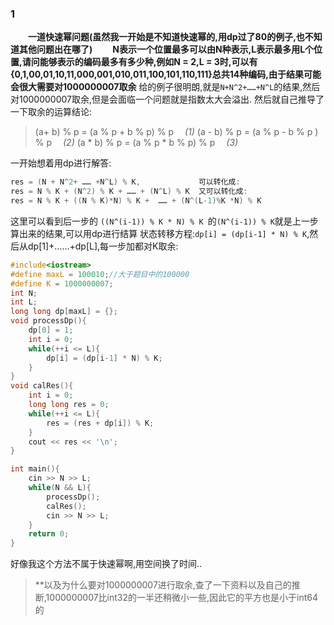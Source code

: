 ### 1
&emsp;&emsp;**一道快速幂问题(虽然我一开始是不知道快速幂的,用dp过了80的例子,也不知道其他问题出在哪了)**
&emsp;&emsp;**N表示一个位置最多可以由N种表示,L表示最多用L个位置,请问能够表示的编码最多有多少种,例如N = 2,L = 3时,可以有{0,1,00,01,10,11,000,001,010,011,100,101,110,111}总共14种编码,由于结果可能会很大需要对1000000007取余**
给的例子很明朗,就是```N+N^2+……+N^L```的结果,然后对1000000007取余,但是会面临一个问题就是指数太大会溢出.
然后就自己推导了一下取余的运算结论:
> (a+ b) % p = (a % p + b % p) % p &emsp;*(1)*
> (a - b) % p = (a % p - b % p ) % p &emsp;*(2)*
> (a * b) % p = (a % p * b % p) % p &emsp;*(3)*
>
一开始想着用dp进行解答:
```C++
res = (N + N^2+ …… +N^L) % K,             可以转化成:
res = N % K + (N^2) % K + …… + (N^L) % K  又可以转化成:
res = N % K + ((N % K)*N) % K +  …… + (N^(L-1)%K *N) % K
```
这里可以看到后一步的 ```((N^(i-1)) % K * N) % K ```的```(N^(i-1)) % K```就是上一步算出来的结果,可以用dp进行结算
状态转移方程:```dp[i] = (dp[i-1] * N) % K```,然后从dp[1]+……+dp[L],每一步加都对K取余:
```C++
#include<iostream>
#define maxL = 100010;//大于题目中的100000
#define K = 1000000007;
int N;
int L;
long long dp[maxL] = {};
void processDp(){
    dp[0] = 1;
    int i = 0;
    while(++i <= L){
        dp[i] = (dp[i-1] * N) % K;
    }
}
void calRes(){
    int i = 0;
    long long res = 0;
    while(++i <= L){
        res = (res + dp[i]) % K;
    }
    cout << res << '\n';
}

int main(){
    cin >> N >> L;
    while(N && L){
        processDp();
        calRes();
        cin >> N >> L;
    }
    return 0;
}
```
好像我这个方法不属于快速幂啊,用空间换了时间..
> **以及为什么要对1000000007进行取余,查了一下资料以及自己的推断,1000000007比int32的一半还稍微小一些,因此它的平方也是小于int64的
